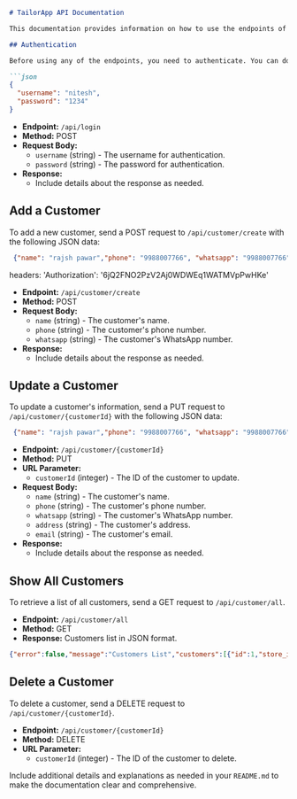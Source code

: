 
```markdown
# TailorApp API Documentation

This documentation provides information on how to use the endpoints of the TailorApp API.

## Authentication

Before using any of the endpoints, you need to authenticate. You can do this by sending a POST request to `/api/login` with the following JSON data:

```json
{
  "username": "nitesh",
  "password": "1234"
}
```

- **Endpoint:** `/api/login`
- **Method:** POST
- **Request Body:**
  - `username` (string) - The username for authentication.
  - `password` (string) - The password for authentication.
- **Response:**
  - Include details about the response as needed.

## Add a Customer

To add a new customer, send a POST request to `/api/customer/create` with the following JSON data:

```json
 {"name": "rajsh pawar","phone": "9988007766", "whatsapp": "9988007766"}
```
headers: 'Authorization': '6jQ2FNO2PzV2Aj0WDWEq1WATMVpPwHKe'
- **Endpoint:** `/api/customer/create`
- **Method:** POST
- **Request Body:**
  - `name` (string) - The customer's name.
  - `phone` (string) - The customer's phone number.
  - `whatsapp` (string) - The customer's WhatsApp number.
- **Response:**
  - Include details about the response as needed.

## Update a Customer

To update a customer's information, send a PUT request to `/api/customer/{customerId}` with the following JSON data:

```json
 {"name": "rajsh pawar","phone": "9988007766", "whatsapp": "9988007766"}
```

- **Endpoint:** `/api/customer/{customerId}`
- **Method:** PUT
- **URL Parameter:**
  - `customerId` (integer) - The ID of the customer to update.
- **Request Body:**
  - `name` (string) - The customer's name.
  - `phone` (string) - The customer's phone number.
  - `whatsapp` (string) - The customer's WhatsApp number.
  - `address` (string) - The customer's address.
  - `email` (string) - The customer's email.
- **Response:**
  - Include details about the response as needed.

## Show All Customers

To retrieve a list of all customers, send a GET request to `/api/customer/all`.

- **Endpoint:** `/api/customer/all`
- **Method:** GET
- **Response:** Customers list in JSON format.

```json
{"error":false,"message":"Customers List","customers":[{"id":1,"store_id":"niket1234","name":"John Doe","phone":"555-123-4567","whatsapp":"555-987-6543","createtime":"2023-10-21T13:27:51.000Z"},{"id":2,"store_id":"niket1234","name":"Jane Smith","phone":"555-555-5555","whatsapp":"555-111-2222","createtime":"2023-10-21T13:27:51.000Z"},{"id":3,"store_id":"niket1234","name":"Bob Johnson","phone":"555-789-1234","whatsapp":"555-456-7890","createtime":"2023-10-21T13:27:51.000Z"},{"id":6,"store_id":"niket1234","name":"LAXMAN","phone":"666-123-4567","whatsapp":"667-987-6543","createtime":"2023-10-22T09:28:14.000Z"},{"id":7,"store_id":"test65734","name":"rajsh p","phone":"9988007766","whatsapp":"9988007766","createtime":"2023-10-22T13:35:07.000Z"}]}
```

## Delete a Customer

To delete a customer, send a DELETE request to `/api/customer/{customerId}`.

- **Endpoint:** `/api/customer/{customerId}`
- **Method:** DELETE
- **URL Parameter:**
  - `customerId` (integer) - The ID of the customer to delete.

Include additional details and explanations as needed in your `README.md` to make the documentation clear and comprehensive.
```
